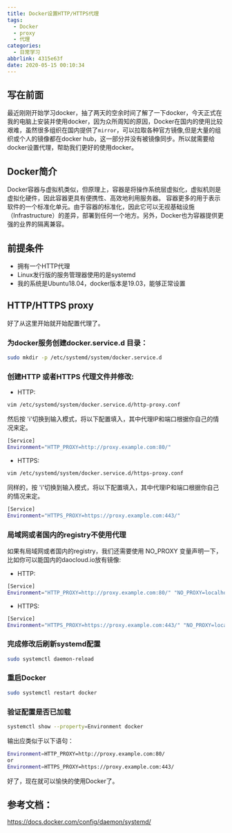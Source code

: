 ```yaml
---
title: Docker设置HTTP/HTTPS代理
tags:
  - Docker
  - proxy
  - 代理
categories:
  - 日常学习
abbrlink: 4315e63f
date: 2020-05-15 00:10:34
---
```


## 写在前面

最近刚刚开始学习docker，抽了两天的空余时间了解了一下docker，今天正式在我的电脑上安装并使用docker，因为众所周知的原因，Docker在国内的使用比较艰难，虽然很多组织在国内提供了`mirror`，可以拉取各种官方镜像,但是大量的组织或个人的镜像都在docker hub，这一部分并没有被镜像同步。所以就需要给docker设置代理，帮助我们更好的使用docker。

<!-- more -->

## Docker简介

Docker容器与虚拟机类似，但原理上，容器是将操作系统层虚拟化，虚拟机则是虚拟化硬件，因此容器更具有便携性、高效地利用服务器。 容器更多的用于表示 软件的一个标准化单元。由于容器的标准化，因此它可以无视基础设施（Infrastructure）的差异，部署到任何一个地方。另外，Docker也为容器提供更强的业界的隔离兼容。

## 前提条件

+ 拥有一个HTTP代理
+ Linux发行版的服务管理器使用的是systemd
+ 我的系统是Ubuntu18.04，docker版本是19.03，能够正常设置

## HTTP/HTTPS proxy

好了从这里开始就开始配置代理了。

### 为docker服务创建docker.service.d 目录：

```bash
sudo mkdir -p /etc/systemd/system/docker.service.d
```

###  创建HTTP 或者HTTPS 代理文件并修改:

+ HTTP:

```bash
vim /etc/systemd/system/docker.service.d/http-proxy.conf
```

然后按 'i'切换到输入模式，将以下配置填入，其中代理IP和端口根据你自己的情况来定。

```bash
[Service]
Environment="HTTP_PROXY=http://proxy.example.com:80/"
```

+ HTTPS:

```bash
vim /etc/systemd/system/docker.service.d/https-proxy.conf
```

同样的，按 'i'切换到输入模式，将以下配置填入，其中代理IP和端口根据你自己的情况来定。

```bash
[Service]
Environment="HTTPS_PROXY=https://proxy.example.com:443/"
```

### 局域网或者国内的registry不使用代理

如果有局域网或者国内的registry，我们还需要使用 NO_PROXY 变量声明一下，比如你可以能国内的daocloud.io放有镜像:

+ HTTP:

```bash
[Service]
Environment="HTTP_PROXY=http://proxy.example.com:80/" "NO_PROXY=localhost,127.0.0.1,daocloud.io"
```

+ HTTPS:

```BASH
[Service]
Environment="HTTPS_PROXY=https://proxy.example.com:443/" "NO_PROXY=localhost,127.0.0.1,daocloud.io"
```

### 完成修改后刷新systemd配置

```bash
sudo systemctl daemon-reload
```

### 重启Docker

```bash
sudo systemctl restart docker
```

### 验证配置是否已加载

```bash
systemctl show --property=Environment docker
```

输出应类似于以下语句：

```bash
Environment=HTTP_PROXY=http://proxy.example.com:80/
or
Environment=HTTPS_PROXY=https://proxy.example.com:443/
```

好了，现在就可以愉快的使用Docker了。

## 参考文档：

<https://docs.docker.com/config/daemon/systemd/>
